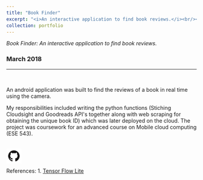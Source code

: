 ```yaml
---
title: "Book Finder"
excerpt: "<i>An interactive application to find book reviews.</i><br/><img width ='500' src='/images/Book-Finder.jpg'><br/><br/>`Python` `REST API` `Google Firebase`"
collection: portfolio
---
```


<i>Book Finder: An interactive application to find book reviews.</i>
### March 2018
---
&nbsp;
&nbsp;
<p>An android application was built to find the reviews of a book in real time using the camera.</p>
  
<p>My responsibilities included writing the python functions (Stiching Cloudsight and Goodreads API's together along with web scraping for obtaining the unique book ID) which was later deployed on the cloud. The project was coursework for an advanced course on Mobile cloud computing (ESE 543).</p>

<br/>  
<span><a href='https://github.com/Karthik4293/Book-Finder' target='_blank'><img style='float: left;' width = '40' src='/images/git.png'></a></span>
<br/>
<br/>
<br/>
References:  
1. <span style="color:blue"><a href='https://www.tensorflow.org/mobile/tflite/' target='_blank'>Tensor Flow Lite</a></span>  
